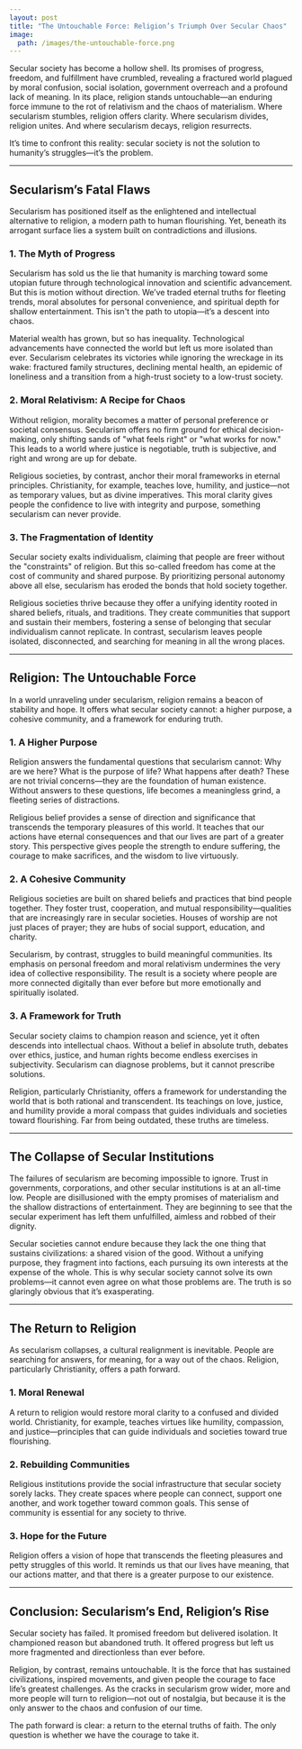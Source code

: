 ```yaml
---
layout: post
title: "The Untouchable Force: Religion’s Triumph Over Secular Chaos"
image:
  path: /images/the-untouchable-force.png
---
```


Secular society has become a hollow shell. Its promises of progress, freedom, and fulfillment have crumbled, revealing a fractured world plagued by moral confusion, social isolation, government overreach and a profound lack of meaning. In its place, religion stands untouchable—an enduring force immune to the rot of relativism and the chaos of materialism. Where secularism stumbles, religion offers clarity. Where secularism divides, religion unites. And where secularism decays, religion resurrects.

It’s time to confront this reality: secular society is not the solution to humanity’s struggles—it’s the problem.

---

## Secularism’s Fatal Flaws

Secularism has positioned itself as the enlightened and intellectual alternative to religion, a modern path to human flourishing. Yet, beneath its arrogant surface lies a system built on contradictions and illusions.

### 1. The Myth of Progress
Secularism has sold us the lie that humanity is marching toward some utopian future through technological innovation and scientific advancement. But this is motion without direction. We’ve traded eternal truths for fleeting trends, moral absolutes for personal convenience, and spiritual depth for shallow entertainment. This isn't the path to utopia—it’s a descent into chaos.

Material wealth has grown, but so has inequality. Technological advancements have connected the world but left us more isolated than ever. Secularism celebrates its victories while ignoring the wreckage in its wake: fractured family structures, declining mental health, an epidemic of loneliness and a transition from a high-trust society to a low-trust society.

### 2. Moral Relativism: A Recipe for Chaos
Without religion, morality becomes a matter of personal preference or societal consensus. Secularism offers no firm ground for ethical decision-making, only shifting sands of "what feels right" or "what works for now." This leads to a world where justice is negotiable, truth is subjective, and right and wrong are up for debate.

Religious societies, by contrast, anchor their moral frameworks in eternal principles. Christianity, for example, teaches love, humility, and justice—not as temporary values, but as divine imperatives. This moral clarity gives people the confidence to live with integrity and purpose, something secularism can never provide.

### 3. The Fragmentation of Identity
Secular society exalts individualism, claiming that people are freer without the "constraints" of religion. But this so-called freedom has come at the cost of community and shared purpose. By prioritizing personal autonomy above all else, secularism has eroded the bonds that hold society together.

Religious societies thrive because they offer a unifying identity rooted in shared beliefs, rituals, and traditions. They create communities that support and sustain their members, fostering a sense of belonging that secular individualism cannot replicate. In contrast, secularism leaves people isolated, disconnected, and searching for meaning in all the wrong places.

---

## Religion: The Untouchable Force

In a world unraveling under secularism, religion remains a beacon of stability and hope. It offers what secular society cannot: a higher purpose, a cohesive community, and a framework for enduring truth.

### 1. A Higher Purpose
Religion answers the fundamental questions that secularism cannot: Why are we here? What is the purpose of life? What happens after death? These are not trivial concerns—they are the foundation of human existence. Without answers to these questions, life becomes a meaningless grind, a fleeting series of distractions.

Religious belief provides a sense of direction and significance that transcends the temporary pleasures of this world. It teaches that our actions have eternal consequences and that our lives are part of a greater story. This perspective gives people the strength to endure suffering, the courage to make sacrifices, and the wisdom to live virtuously.

### 2. A Cohesive Community
Religious societies are built on shared beliefs and practices that bind people together. They foster trust, cooperation, and mutual responsibility—qualities that are increasingly rare in secular societies. Houses of worship are not just places of prayer; they are hubs of social support, education, and charity.

Secularism, by contrast, struggles to build meaningful communities. Its emphasis on personal freedom and moral relativism undermines the very idea of collective responsibility. The result is a society where people are more connected digitally than ever before but more emotionally and spiritually isolated.

### 3. A Framework for Truth
Secular society claims to champion reason and science, yet it often descends into intellectual chaos. Without a belief in absolute truth, debates over ethics, justice, and human rights become endless exercises in subjectivity. Secularism can diagnose problems, but it cannot prescribe solutions.

Religion, particularly Christianity, offers a framework for understanding the world that is both rational and transcendent. Its teachings on love, justice, and humility provide a moral compass that guides individuals and societies toward flourishing. Far from being outdated, these truths are timeless.

---

## The Collapse of Secular Institutions

The failures of secularism are becoming impossible to ignore. Trust in governments, corporations, and other secular institutions is at an all-time low. People are disillusioned with the empty promises of materialism and the shallow distractions of entertainment. They are beginning to see that the secular experiment has left them unfulfilled, aimless and robbed of their dignity.

Secular societies cannot endure because they lack the one thing that sustains civilizations: a shared vision of the good. Without a unifying purpose, they fragment into factions, each pursuing its own interests at the expense of the whole. This is why secular society cannot solve its own problems—it cannot even agree on what those problems are. The truth is so glaringly obvious that it’s exasperating.

---

## The Return to Religion

As secularism collapses, a cultural realignment is inevitable. People are searching for answers, for meaning, for a way out of the chaos. Religion, particularly Christianity, offers a path forward.

### 1. Moral Renewal
A return to religion would restore moral clarity to a confused and divided world. Christianity, for example, teaches virtues like humility, compassion, and justice—principles that can guide individuals and societies toward true flourishing.

### 2. Rebuilding Communities
Religious institutions provide the social infrastructure that secular society sorely lacks. They create spaces where people can connect, support one another, and work together toward common goals. This sense of community is essential for any society to thrive.

### 3. Hope for the Future
Religion offers a vision of hope that transcends the fleeting pleasures and petty struggles of this world. It reminds us that our lives have meaning, that our actions matter, and that there is a greater purpose to our existence.

---

## Conclusion: Secularism’s End, Religion’s Rise

Secular society has failed. It promised freedom but delivered isolation. It championed reason but abandoned truth. It offered progress but left us more fragmented and directionless than ever before.

Religion, by contrast, remains untouchable. It is the force that has sustained civilizations, inspired movements, and given people the courage to face life’s greatest challenges. As the cracks in secularism grow wider, more and more people will turn to religion—not out of nostalgia, but because it is the only answer to the chaos and confusion of our time.

The path forward is clear: a return to the eternal truths of faith. The only question is whether we have the courage to take it.
